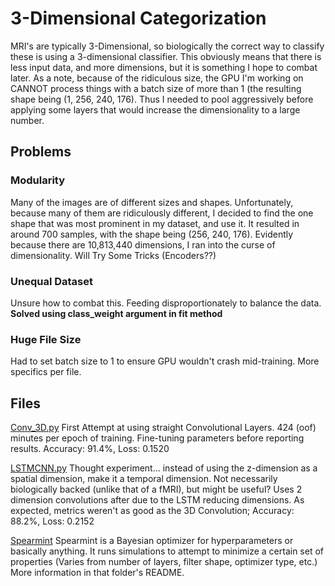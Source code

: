 # 3-Dimensional Categorization

MRI's are typically 3-Dimensional, so biologically the correct way to classify these is using a 3-dimensional classifier. This obviously means that there is less input data, and more dimensions, but it is something I hope to combat later.
As a note, because of the ridiculous size, the GPU I'm working on CANNOT process things with a batch size of more than 1 (the resulting shape being (1, 256, 240, 176). Thus I needed to pool aggressively before applying some layers that would increase the dimensionality to a large number.

## Problems

### Modularity

Many of the images are of different sizes and shapes. Unfortunately, because many of them are ridiculously different, I decided to find the one shape that was most prominent in my dataset, and use it. It resulted in around 700 samples, with the shape being (256, 240, 176). Evidently because there are 10,813,440 dimensions, I ran into the curse of dimensionality. Will Try Some Tricks (Encoders??)

### Unequal Dataset

Unsure how to combat this. Feeding disproportionately to balance the data. **Solved using class_weight argument in fit method**

### Huge File Size

Had to set batch size to 1 to ensure GPU wouldn't crash mid-training. More specifics per file.

## Files
[Conv_3D.py](Conv_3D.py) First Attempt at using straight Convolutional Layers. 424 (oof) minutes per epoch of training. Fine-tuning parameters before reporting results. Accuracy: 91.4%, Loss: 0.1520

[LSTMCNN.py](LSTMCNN.py) Thought experiment... instead of using the z-dimension as a spatial dimension, make it a temporal dimension. Not necessarily biologically backed (unlike that of a fMRI), but might be useful? Uses 2 dimension convolutions after due to the LSTM reducing dimensions. As expected, metrics weren't as good as the 3D Convolution; Accuracy: 88.2%, Loss: 0.2152

[Spearmint](Spearmint) Spearmint is a Bayesian optimizer for hyperparameters or basically anything. It runs simulations to attempt to minimize a certain set of properties (Varies from number of layers, filter shape, optimizer type, etc.) More information in that folder's README.
